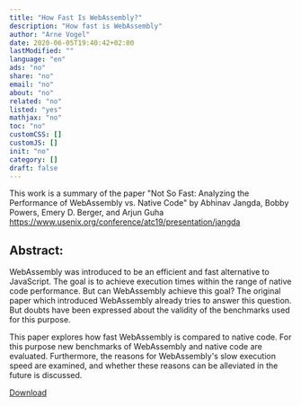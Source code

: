 ```yaml
---
title: "How Fast Is WebAssembly?"
description: "How fast is WebAssembly"
author: "Arne Vogel"
date: 2020-06-05T19:40:42+02:00
lastModified: ""
language: "en"
ads: "no"
share: "no"
email: "no"
about: "no"
related: "no"
listed: "yes"
mathjax: "no"
toc: "no"
customCSS: []
customJS: []
init: "no"
category: []
draft: false
---
```


This work is a summary of the paper "Not So Fast: Analyzing the Performance of WebAssembly vs. Native Code" by Abhinav Jangda, Bobby Powers, Emery D. Berger, and Arjun Guha https://www.usenix.org/conference/atc19/presentation/jangda

## Abstract:

WebAssembly was introduced to be an efficient and fast alternative to JavaScript.
The goal is to achieve execution times within the range of native code performance.
But can WebAssembly achieve this goal?
The original paper which introduced WebAssembly already tries to answer this question.
But doubts have been expressed about the validity of the benchmarks used for this purpose.

This paper explores how fast WebAssembly is compared to native code.
For this purpose new benchmarks of WebAssembly and native code are evaluated.
Furthermore, the reasons for WebAssembly's slow execution speed are examined, and whether these reasons can be alleviated in the future is discussed.

[Download](/paper/how-fast-is-webassembly.pdf)

